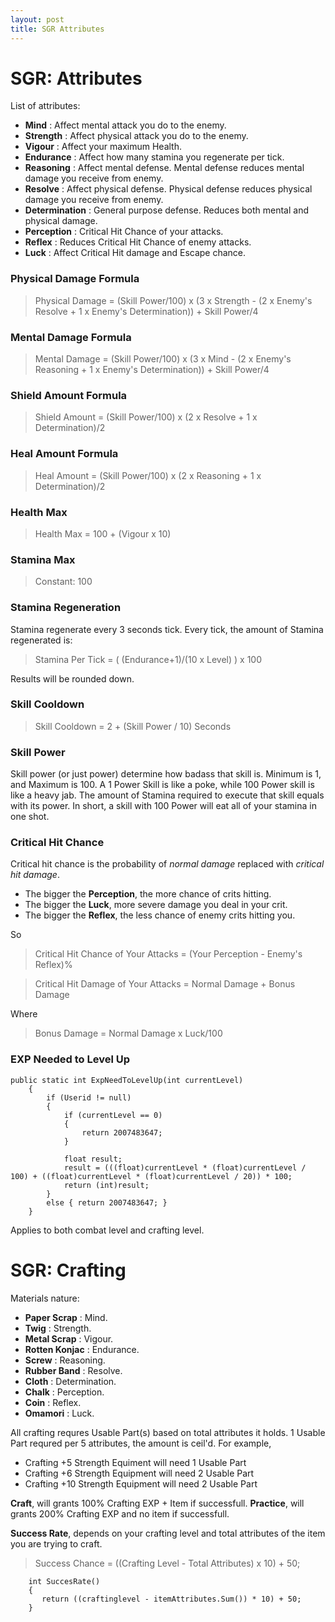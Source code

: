 ```yaml
---
layout: post
title: SGR Attributes
---
```


# SGR: Attributes

List of attributes:
  - **Mind** : Affect mental attack you do to the enemy.
  - **Strength** : Affect physical attack you do to the enemy.
  - **Vigour** : Affect your maximum Health. 
  - **Endurance** : Affect how many stamina you regenerate per tick.
  - **Reasoning** : Affect mental defense. Mental defense reduces mental damage you receive from enemy.
  - **Resolve** : Affect physical defense. Physical defense reduces physical damage you receive from enemy.
  - **Determination** : General purpose defense. Reduces both mental and physical damage.
  - **Perception** : Critical Hit Chance of your attacks.
  - **Reflex** : Reduces Critical Hit Chance of enemy attacks.
  - **Luck** : Affect Critical Hit damage and Escape chance.

### Physical Damage Formula
> Physical Damage = (Skill Power/100) x (3 x Strength - (2 x Enemy's Resolve + 1 x Enemy's Determination)) + Skill Power/4

### Mental Damage Formula
> Mental Damage = (Skill Power/100) x (3 x Mind - (2 x Enemy's Reasoning + 1 x Enemy's Determination)) + Skill Power/4

### Shield Amount Formula 
> Shield Amount = (Skill Power/100) x (2 x Resolve + 1 x Determination)/2

### Heal Amount Formula
> Heal Amount = (Skill Power/100) x (2 x Reasoning + 1 x Determination)/2

### Health Max
> Health Max = 100 + (Vigour x 10)

### Stamina Max
> Constant: 100

### Stamina Regeneration
Stamina regenerate every 3 seconds tick. Every tick, the amount of Stamina regenerated is:
> Stamina Per Tick = ( (Endurance+1)/(10 x Level) ) x 100

Results will be rounded down.

### Skill Cooldown
> Skill Cooldown = 2 + (Skill Power / 10) Seconds

### Skill Power
Skill power (or just power) determine how badass that skill is. Minimum is 1, and Maximum is 100. A 1 Power Skill is like a poke, while 100 Power skill is like a heavy jab. The amount of Stamina required to execute that skill equals with its power. In short, a skill with 100 Power will eat all of your stamina in one shot. 

### Critical Hit Chance
Critical hit chance is the probability of *normal damage* replaced with *critical hit damage*. 
- The bigger the **Perception**, the more chance of crits hitting. 
- The bigger the **Luck**, more severe damage you deal in your crit. 
- The bigger the **Reflex**, the less chance of enemy crits hitting you. 

So
> Critical Hit Chance of Your Attacks = (Your Perception - Enemy's Reflex)%

> Critical Hit Damage of Your Attacks = Normal Damage + Bonus Damage

Where
> Bonus Damage = Normal Damage x Luck/100

### EXP Needed to Level Up

```Csharp
public static int ExpNeedToLevelUp(int currentLevel)
    {
        if (Userid != null)
        {
            if (currentLevel == 0)
            {
                return 2007483647;
            }

            float result;
            result = (((float)currentLevel * (float)currentLevel / 100) + ((float)currentLevel * (float)currentLevel / 20)) * 100;
            return (int)result;
        }
        else { return 2007483647; }
    }
```

Applies to both combat level and crafting level.

# SGR: Crafting

Materials nature:
  - **Paper Scrap** : Mind.
  - **Twig** : Strength.
  - **Metal Scrap** : Vigour. 
  - **Rotten Konjac** : Endurance.
  - **Screw** : Reasoning.
  - **Rubber Band** : Resolve.
  - **Cloth** : Determination.
  - **Chalk** : Perception.
  - **Coin** : Reflex.
  - **Omamori** : Luck.
 
All crafting requres Usable Part(s) based on total attributes it holds. 1 Usable Part requred per 5 attributes, the amount is ceil'd. For example, 
- Crafting +5 Strength Equiment will need 1 Usable Part
- Crafting +6 Strength Equipment will need 2 Usable Part
- Crafting +10 Strength Equipment will need 2 Usable Part
 
**Craft**, will grants 100% Crafting EXP + Item if successfull.
**Practice**, will grants 200% Crafting EXP and no item if successfull.

**Success Rate**, depends on your crafting level and total attributes of the item you are trying to craft. 

> Success Chance = ((Crafting Level - Total Attributes) x 10) + 50;

```Csharp
    int SuccesRate()
    {
       return ((craftinglevel - itemAttributes.Sum()) * 10) + 50;
    }
```

